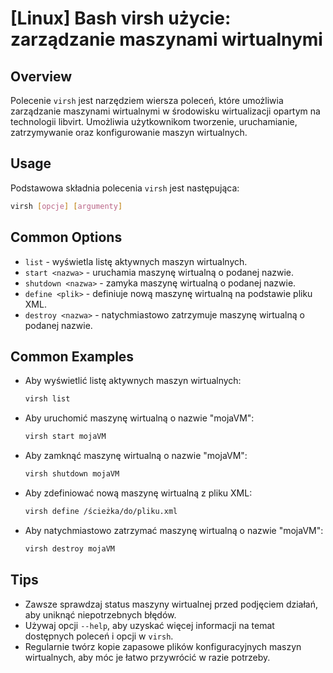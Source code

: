 # [Linux] Bash virsh użycie: zarządzanie maszynami wirtualnymi

## Overview
Polecenie `virsh` jest narzędziem wiersza poleceń, które umożliwia zarządzanie maszynami wirtualnymi w środowisku wirtualizacji opartym na technologii libvirt. Umożliwia użytkownikom tworzenie, uruchamianie, zatrzymywanie oraz konfigurowanie maszyn wirtualnych.

## Usage
Podstawowa składnia polecenia `virsh` jest następująca:

```bash
virsh [opcje] [argumenty]
```

## Common Options
- `list` - wyświetla listę aktywnych maszyn wirtualnych.
- `start <nazwa>` - uruchamia maszynę wirtualną o podanej nazwie.
- `shutdown <nazwa>` - zamyka maszynę wirtualną o podanej nazwie.
- `define <plik>` - definiuje nową maszynę wirtualną na podstawie pliku XML.
- `destroy <nazwa>` - natychmiastowo zatrzymuje maszynę wirtualną o podanej nazwie.

## Common Examples
- Aby wyświetlić listę aktywnych maszyn wirtualnych:
  ```bash
  virsh list
  ```

- Aby uruchomić maszynę wirtualną o nazwie "mojaVM":
  ```bash
  virsh start mojaVM
  ```

- Aby zamknąć maszynę wirtualną o nazwie "mojaVM":
  ```bash
  virsh shutdown mojaVM
  ```

- Aby zdefiniować nową maszynę wirtualną z pliku XML:
  ```bash
  virsh define /ścieżka/do/pliku.xml
  ```

- Aby natychmiastowo zatrzymać maszynę wirtualną o nazwie "mojaVM":
  ```bash
  virsh destroy mojaVM
  ```

## Tips
- Zawsze sprawdzaj status maszyny wirtualnej przed podjęciem działań, aby uniknąć niepotrzebnych błędów.
- Używaj opcji `--help`, aby uzyskać więcej informacji na temat dostępnych poleceń i opcji w `virsh`.
- Regularnie twórz kopie zapasowe plików konfiguracyjnych maszyn wirtualnych, aby móc je łatwo przywrócić w razie potrzeby.